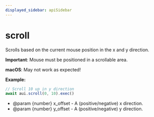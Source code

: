 ```yaml
---
displayed_sidebar: apiSidebar
---
```

# scroll

Scrolls based on the current mouse position in the x and y direction.

**Important**: Mouse must be positioned in a scrollable area.

**macOS**: May not work as expected!

**Example:**
```typescript 
// Scroll 10 up in y direction
await aui.scroll(0, 10).exec()
```

   * @param \{number} x_offset - A (positive/negative) x direction.
   * @param \{number} y_offset - A (positive/negative) y direction.
